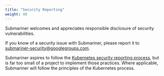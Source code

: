 ```yaml
---
title: "Security Reporting"
weight: 40
---
```


Submariner welcomes and appreciates responsible disclosure of security vulnerabilities.

If you know of a security issue with Submariner, please report it to submariner-security@googlegroups.com.

Submariner aspires to follow the [Kubernetes security reporting process](https://kubernetes.io/docs/reference/issues-security/security/),
but is far too small of a project to implement those practices. Where applicable, Submariner will follow the principles of the Kubernetes
process.
